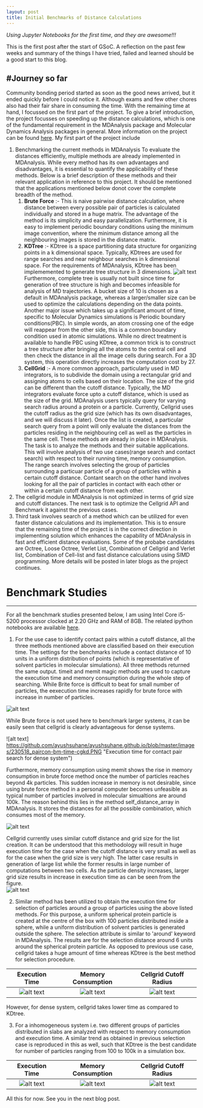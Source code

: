 ```yaml
---
layout: post
title: Initial Benchmarks of Distance Calculations
---
```


*Using Jupyter Notebooks for the first time, and they are awesome!!!*

This is the first post after the start of GSoC. A reflection on the past few weeks and summary of the things I have tried, failed and learned should be a good start to this blog.

#Journey so far
---------------

Community bonding period started as soon as the good news arrived, but it ended quickly before I could notice it. Although exams and few other chores also had their fair share in consuming the time. With the remaining time at hand, I focussed on the first part of the project. 
To give a brief introduction, the project focusses on speeding up the distance calculations, which is one of the fundamental requirement in the MDAnalysis package and Molecular Dynamics Analysis packages in general. More information on the project can be found [here](https://summerofcode.withgoogle.com/projects/#5050592943144960).
My first part of the project include 
1. Benchmarking the current methods in MDAnalysis
To evaluate the distances efficiently, multiple methods are already implemented in MDAnalysis. While every method has its own advantages and disadvantages, it is essential to quantify the applicability of these methods. Below is a brief description of these methods and their relevant application in reference to this project. It should be mentioned that the applications mentioned below donot cover the complete breadth of the method.
   1. **Brute Force** :-  This is naive pairwise distance calculation, where distance between every possible pair of particles is calculated individually and stored in a huge matrix. The advantage of the method is its simplicity and easy parallelization. Furthermore, it is easy to implement periodic boundary conditions using the minimum image convention, where the minimum distance among all the neighbouring images is stored in the distance matrix.
   2. **KDTree** :-  KDtree is a space partitioning data structure for organizing points in a k dimensional space. Typically, KDtrees are used for range searches and near neighbour searches in k dimensional space. For the requirements of MDAnalysis, KDtree has been implememented to generate tree structure in 3 dimensions. 
   ![alt text](https://github.com/ayushsuhane/ayushsuhane.github.io/blob/master/images/kdtree.gif "KDtree Data structure")
   Furthermore, complete tree is usually not built since time for generation of tree structure is high and becomes infeasible for analysis of MD trajectories. A bucket size of 10 is chosen as a default in MDAnalysis package, whereas a larger/smaller size can be used to optimize the calculations depending on the data points. Another major issue which takes up a significant amount of time, specific to Molecular Dynamics simulations is Periodic boundary conditions(PBC). In simple words, an atom crossing one of the edge will reappear from the other side, this is a common boundary condition used in atomic simulations. While no direct treatment is available to handle PBC using KDtree, a common trick is to construct a tree structure after bringing all the atoms to the central cell and then check the distance in all the image cells during search. For a 3D system, this operation directly increases the computation cost by 27. 
   3. **CellGrid** :- A more common approach, particularly used in MD integrators, is to subdivide the domain using a rectangular grid and assigning atoms to cells based on their location. The size of the grid can be different than the cutoff distance. Typically, the MD integrators evaluate force upto a cutoff distance, which is used as the size of the grid. MDAnalysis users typically query for varying search radius around a protein or a particle. Currently, Cellgrid uses the cutoff radius as the grid size (which has its own disadvantages, and we will discuss it later). Once the list is created, a particular search query from a point will only evaluate the distances from the particles residing in the neighbouring cell as well as the particles in the same cell. 
These methods are already in place in MDAnalysis. The task is to analyze the methods and their suitable applications. This will involve analysis of two use cases(range search and contact search) with respect to their running time, memory consumption. The range search involves selecting the group of particles surrounding a particuar particle of a group of particles within a certain cutoff distance. Contant search on the other hand involves looking for all the pair of particles in contact with each other or within a certain cutoff distance from each other. 
2. The cellgrid module in MDAnalysis is not optimized in terms of grid size and cutoff distances. The next task is to optimize the Cellgrid API and Benchmark it against the previous cases. 
3.  Third task involves search of a method which can be utilized for even faster distance calculations and its implementation. This is to ensure that the remaining time of the project is in the correct direction in implementing solution which enhances the capability of MDAnalysis in fast and efficient distance evaluations. Some of the probabe candidates are Octree, Loose Octree, Verlet List, Combination of Cellgrid and Verlet list, Combination of Cell-list and fast distance calculations using SIMD programming. More details will be posted in later blogs as the project continues. 

# Benchmark Studies
--------------------

For all the benchmark studies presented below, I am using Intel Core i5-5200 processor clocked at 2.20 GHz and RAM of 8GB. The related ipython notebooks are available [here](https://github.com/ayushsuhane/Benchmarks_Distance).

1. For the use case to identify contact pairs within a cutoff distance, all the three methods mentioned above are classified based on their execution time. The settings for the benchmarks include a contact distance of 10 units in a uniform distribution of points (which is representative of solvent particles in molecular simulations). All three methods returned the same output. timeit and memit magic methods are used to capture the execution time and memory consumption during the whole step of searching. While Brite force is difficult to beat for small number of particles, the eexecution time increases rapidly for brute force with increase in number of particles. 

![alt text](https://github.com/ayushsuhane/ayushsuhane.github.io/blob/master/images/230518_paircon-bm-timeall.PNG "Execution time for contact pair search")

While Brute force is not used here to benchmark larger systems,  it can be easily seen that cellgrid is clearly advantageous for dense systems. 

![alt text] https://github.com/ayushsuhane/ayushsuhane.github.io/blob/master/images/230518_paircon-bm-time-cgkd.PNG "Execution time for contact pair search  for dense system")

Furthermore, memory consumption using memit shows the rise in memory consumption  in brute force method once the number of particles reaches beyond 4k particles. This sudden increase in memory is not desirable, since using brute force method in a personal computer becomes unfeasible as typical number of particles involved in molecular simualtions are around 100k. The reason behind this lies in the method self_distance_array in MDAnalysis. It stores the distances for all the possible combination, which consumes most of the memory.

![alt text](https://github.com/ayushsuhane/ayushsuhane.github.io/blob/master/images/230518_paircon-bm-memall.PNG "Memory Consumption for contact pair search")

Cellgrid currently uses similar cutoff distance and grid size for the list creation. It can be understood that this methodology will result in huge execution time for the case when the cutoff distance is very small as well as for the case when the grid size is very high. The latter case results in generation of large list  while the former results in large number of computations between two cells. As the particle density increases, larger grid size results in increase in execution time as can be seen from the figure.   
![alt text](https://github.com/ayushsuhane/ayushsuhane.github.io/blob/master/images/230518_paircon-bm-cutoffcg.PNG "Execution time for contact pair search using cellgrid with different cutoff radius")

2. Similar method has been utilized to obtain the execution time for selection of particles around a group of particles using the above listed methods. For this purpose, a uniform spherical protein particle is created at the centre of the box with 100 particles distributed inside a sphere, while a uniform distribution of solvent particles is generated outside the sphere. The selection attribute is similar to 'around' keyword in MDAnalysis. The results are for the selection distance around 6 units around the spherical protein particle. As opposed to previous use case, cellgrid takes a huge amount of time whereas KDtree is the best method for selection procedure. 

Execution Time             |  Memory Consumption        | Cellgrid Cutoff Radius
:-------------------------:|:-------------------------: |:--------------------------:
![alt text](https://github.com/ayushsuhane/ayushsuhane.github.io/blob/master/images/230518_sphsel-bm-timeall.PNG "Execution time for particle selection")  |  ![alt text](https://github.com/ayushsuhane/ayushsuhane.github.io/blob/master/images/230518_sphsel-bm-memall.PNG "Memory Consumption for particle selection")  | ![alt text](https://github.com/ayushsuhane/ayushsuhane.github.io/blob/master/images/230518_sphsel-bm-cutoffcg.PNG "Execution time for particle selection using cellgrid with different cutoff radius") 

However, for dense system, cellgrid takes lower time as compared to KDtree. 

3. For a inhomogeneous system i.e. two different groups of particles distributed in slabs are analyzed with respect to memory consumption and execution time. A similar trend as obtained in previous selection case is reproduced in this as well, such that KDtree is the best candidate for number of particles ranging from 100 to 100k in a simulation box. 

Execution Time             |  Memory Consumption        | Cellgrid Cutoff Radius
:-------------------------:|:-------------------------: |:--------------------------:
![alt text](https://github.com/ayushsuhane/ayushsuhane.github.io/blob/master/images/230518_slabsel-bm-timeall.PNG "Execution time for particle selection")  |  ![alt text](https://github.com/ayushsuhane/ayushsuhane.github.io/blob/master/images/230518_slabsel-bm-memall.PNG "Execution time for particle selection (Comparison between KDtree and Cellgrid")  | ![alt text](https://github.com/ayushsuhane/ayushsuhane.github.io/blob/master/images/230518_slabsel-bm-cutoffcg.PNG "Execution time for particle selection using cellgrid with different cutoff radius") 


All this for now. See you in the next blog post. 
